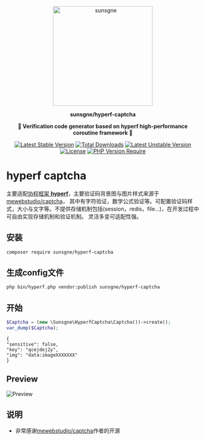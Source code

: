 <div align="center" style="border-radius: 50px">
    <img width="260px"  src="https://cdn.sunsgne.top/logo-i.png" alt="sunsgne">
</div>

**<p align="center">sunsgne/hyperf-captcha</p>**

**<p align="center">🐬 Verification code generator based on hyperf high-performance coroutine framework 🐬</p>**

<div align="center">

[![Latest Stable Version](http://poser.pugx.org/sunsgne/hyperf-captcha/v)](https://packagist.org/packages/sunsgne/hyperf-captcha)
[![Total Downloads](http://poser.pugx.org/sunsgne/hyperf-captcha/downloads)](https://packagist.org/packages/sunsgne/hyperf-captcha)
[![Latest Unstable Version](http://poser.pugx.org/sunsgne/hyperf-captcha/v/unstable)](https://packagist.org/packages/sunsgne/hyperf-captcha)
[![License](http://poser.pugx.org/sunsgne/hyperf-captcha/license)](https://packagist.org/packages/sunsgne/hyperf-captcha)
[![PHP Version Require](http://poser.pugx.org/sunsgne/hyperf-captcha/require/php)](https://packagist.org/packages/sunsgne/hyperf-captcha)

</div>

# hyperf  captcha 
主要适配[协程框架 **hyperf**](https://github.com/hyperf/hyperf)，主要验证码背景图与图片样式来源于[mewebstudio/captcha](https://github.com/mewebstudio/captcha)，
其中有字符验证，数学公式验证等。可配置验证码样式，大小与文字等。不提供存储机制包括(session，redis，file...)，在开发过程中可自由实现存储机制和验证机制。
灵活多变可适配性强。


## 安装
```bash
composer require sunsgne/hyperf-captcha
```
## 生成config文件

```bash
php bin/hyperf.php vendor:publish sunsgne/hyperf-captcha
```

## 开始
```php
$Captcha = (new \Sunsgne\HyperfCaptcha\Captcha())->create();
var_dump($Captcha);
```

```shell
{
"sensitive": false,
"key": "qcejdej2y",
"img": "data:imageXXXXXXX"
}
```

## Preview
![Preview](https://image.ibb.co/kZxMLm/image.png)



## 说明
- 非常感谢[mewebstudio/captcha](https://github.com/mewebstudio/captcha)作者的开源
